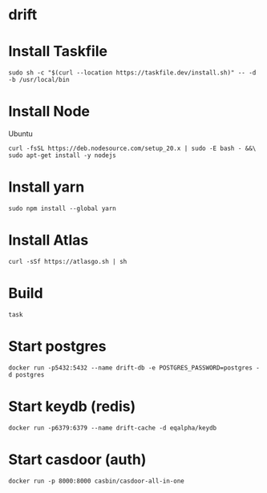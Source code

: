 # drift

# Install Taskfile
```
sudo sh -c "$(curl --location https://taskfile.dev/install.sh)" -- -d -b /usr/local/bin
```

# Install Node

Ubuntu
```
curl -fsSL https://deb.nodesource.com/setup_20.x | sudo -E bash - &&\
sudo apt-get install -y nodejs
```

# Install yarn

```
sudo npm install --global yarn
```

# Install Atlas
```
curl -sSf https://atlasgo.sh | sh
```

# Build 
```
task
```

# Start postgres
```
docker run -p5432:5432 --name drift-db -e POSTGRES_PASSWORD=postgres -d postgres
```

# Start keydb (redis)
```
docker run -p6379:6379 --name drift-cache -d eqalpha/keydb
```

# Start casdoor (auth)
```
docker run -p 8000:8000 casbin/casdoor-all-in-one
```
